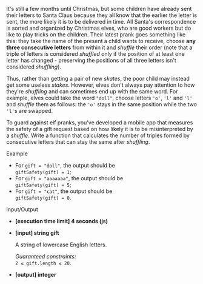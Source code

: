 
It's still a few months until Christmas, but some children have already sent their letters to Santa Claus because they all know that the earlier the letter is sent, the more likely it is to be delivered in time. All Santa's correspondence is sorted and organized by Christmas elves, who are good workers but do like to play tricks on the children. Their latest prank goes something like this: they take the name of the present a child wants to receive, choose  **any three consecutive letters**  from within it and  _shuffle_  their order (note that a triple of letters is considered  _shuffled_  only if the position of at least one letter has changed - preserving the positions of all three letters isn't considered  _shuffling_).

Thus, rather than getting a pair of new  _skates_, the poor child may instead get some useless  _stakes_. However, elves don't always pay attention to how they're  _shuffling_  and can sometimes end up with the same word. For example, elves could take the word  `"doll"`, choose letters  `'o'`,  `'l'`  and  `'l'`  and  _shuffle_  them as follows: the  `'o'`  stays in the same position while the two  `'l'`s are swapped.

To guard against elf pranks, you've developed a mobile app that measures the safety of a gift request based on how likely it is to be misinterpreted by a  _shuffle_. Write a function that calculates the number of triples formed by consecutive letters that can stay the same after  _shuffling_.

Example

-   For  `gift = "doll"`, the output should be  
    `giftSafety(gift) = 1`;
-   For  `gift = "aaaaaaa"`, the output should be  
    `giftSafety(gift) = 5`;
-   For  `gift = "cat"`, the output should be  
    `giftSafety(gift) = 0`.

Input/Output

-   **[execution time limit] 4 seconds (js)**
    
-   **[input] string gift**
    
    A string of lowercase English letters.
    
    _Guaranteed constraints:_  
    `2 ≤ gift.length ≤ 20`.
    
-   **[output] integer**